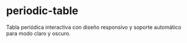 # periodic-table
Tabla periódica interactiva con diseño responsivo y soporte automático para modo claro y oscuro.
